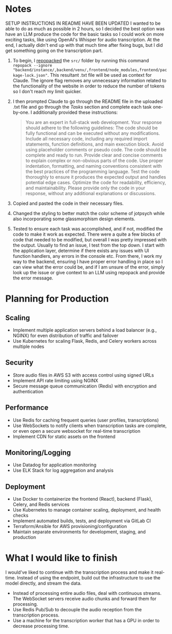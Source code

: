 # Notes
SETUP INSTRUCTIONS IN README HAVE BEEN UPDATED
I wanted to be able to do as much as possible in 2 hours, so I decided the best option was have an LLM produce the code for the basic tasks so I could work on more exciting tasks, like using OpenAI's Whisper for audio transcription. At the end, I actually didn't end up with that much time after fixing bugs, but I did get something going on the transcription part.

1. To begin, I [repopacked](https://www.genome.gov/) the `src/` folder by running this command `repopack --ignore "backend/instance/,backend/venv/,frontend/node_modules,frontend/package-lock.json"`. This resultant .txt file will be used as context for Claude. The ignore flag removes any unnecessary information related to the functionality of the website in order to reduce the number of tokens so I don't reach my limit quicker.
2. I then prompted Claude to go through the README file in the uploaded .txt file and go through the *Tasks* section and complete each task one-by-one. I additionally provided these instructions:

    >You are an expert in full-stack web development. 
    >Your response should adhere to the following guidelines:
    >The code should be fully functional and can be executed without any modifications.
    >Include all necessary code, including any required import statements, function definitions, and main execution block.
    >Avoid using placeholder comments or pseudo code. The code should be complete and ready to run.
    >Provide clear and concise comments to explain complex or non-obvious parts of the code.
    >Use proper indentation, formatting, and naming conventions consistent with the best practices of the programming language.
    >Test the code thoroughly to ensure it produces the expected output and handles potential edge cases.
    >Optimize the code for readability, efficiency, and maintainability.
    >Please provide only the code in your response, without any additional explanations or discussions.
3. Copied and pasted the code in their necessary files.
4. Changed the styling to better match the color scheme of jotpsych while also incorporating some glassmorphism design elements.
5. Tested to ensure each task was accomplished, and if not, modified the code to make it work as expected. There were a quite a few blocks of code that needed to be modified, but overall I was pretty impressed with the output. Usually to find an issue, I test from the top down. I start with the application layer, determine if there exists any issues with UI function handlers, any errors in the console etc. From there, I work my way to the backend, ensuring I have proper error handling in place so I can view what the error could be, and if I am unsure of the error, simply look up the issue or give context to an LLM using repopack and provide the error message.

# Planning for Production

## Scaling
- Implement multiple application servers behind a load balancer (e.g., NGINX) for even distribution of traffic and failover
- Use Kubernetes for scaling Flask, Redis, and Celery workers across multiple nodes
## Security
- Store audio files in AWS S3 with access control using signed URLs
- Implement API rate limiting using NGINX
- Secure message queue communication (Redis) with encryption and authentication
## Performance
- Use Redis for caching frequent queries (user profiles, transcriptions)
- Use WebSockets to notify clients when transcription tasks are complete, or even open a secure websocket for real-time transcription
- Implement CDN for static assets on the frontend
## Monitoring/Logging
- Use Datadog for application monitoring
- Use ELK Stack for log aggregation and analysis
## Deployment
- Use Docker to containerize the frontend (React), backend (Flask), Celery, and Redis services
- Use Kubernetes to manage container scaling, deployment, and health checks
- Implement automated builds, tests, and deployment via GitLab CI
- Terraform/Ansible for AWS provisioning/configuration
- Maintain separate environments for development, staging, and production

# What I would like to finish
I would've liked to continue with the transcription process and make it real-time. Instead of using the endpoint, build out the infrastructure to use the model directly, and stream the data.
- Instead of processing entire audio files, deal with continuous streams. The WebSocket servers receive audio chunks and forward them for processing.
- Use Redis Pub/Sub to decouple the audio reception from the transcription process.
- Use a machine for the transcription worker that has a GPU in order to decrease processing time.

